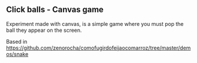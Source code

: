 ## Click balls - Canvas game

Experiment made ​​with canvas, is a simple game where you must pop the ball they appear on the screen.

Based in https://github.com/zenorocha/comofugirdofeijaocomarroz/tree/master/demos/snake